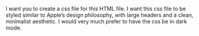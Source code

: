 I want you to create a css file for this HTML file. I want this css file to be styled similar to Apple’s design philosophy, with large headers and a clean, minimalist aesthetic. I would very much prefer to have the css be in dark mode.
